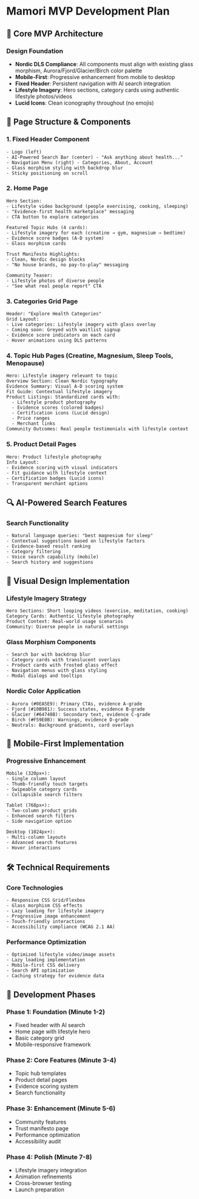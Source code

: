 # Mamori MVP Development Plan

## 🎯 Core MVP Architecture

### Design Foundation
- **Nordic DLS Compliance**: All components must align with existing glass morphism, Aurora/Fjord/Glacier/Birch color palette
- **Mobile-First**: Progressive enhancement from mobile to desktop
- **Fixed Header**: Persistent navigation with AI search integration
- **Lifestyle Imagery**: Hero sections, category cards using authentic lifestyle photos/videos
- **Lucid Icons**: Clean iconography throughout (no emojis)

## 📱 Page Structure & Components

### 1. Fixed Header Component
```
- Logo (left)
- AI-Powered Search Bar (center) - "Ask anything about health..."
- Navigation Menu (right) - Categories, About, Account
- Glass morphism styling with backdrop blur
- Sticky positioning on scroll
```

### 2. Home Page
```
Hero Section:
- Lifestyle video background (people exercising, cooking, sleeping)
- "Evidence-first health marketplace" messaging
- CTA button to explore categories

Featured Topic Hubs (4 cards):
- Lifestyle imagery for each (creatine → gym, magnesium → bedtime)
- Evidence score badges (A-D system)
- Glass morphism cards

Trust Manifesto Highlights:
- Clean, Nordic design blocks
- "No house brands, no pay-to-play" messaging

Community Teaser:
- Lifestyle photos of diverse people
- "See what real people report" CTA
```

### 3. Categories Grid Page
```
Header: "Explore Health Categories"
Grid Layout:
- Live categories: Lifestyle imagery with glass overlay
- Coming soon: Greyed with waitlist signup
- Evidence score indicators on each card
- Hover animations using DLS patterns
```

### 4. Topic Hub Pages (Creatine, Magnesium, Sleep Tools, Menopause)
```
Hero: Lifestyle imagery relevant to topic
Overview Section: Clean Nordic typography
Evidence Summary: Visual A-D scoring system
Fit Guide: Contextual lifestyle imagery
Product Listings: Standardized cards with:
  - Lifestyle product photography
  - Evidence scores (colored badges)
  - Certification icons (Lucid design)
  - Price ranges
  - Merchant links
Community Outcomes: Real people testimonials with lifestyle context
```

### 5. Product Detail Pages
```
Hero: Product lifestyle photography
Info Layout:
- Evidence scoring with visual indicators
- Fit guidance with lifestyle context
- Certification badges (Lucid icons)
- Transparent merchant options
```

## 🔍 AI-Powered Search Features

### Search Functionality
```
- Natural language queries: "best magnesium for sleep"
- Contextual suggestions based on lifestyle factors
- Evidence-based result ranking
- Category filtering
- Voice search capability (mobile)
- Search history and suggestions
```

## 🎨 Visual Design Implementation

### Lifestyle Imagery Strategy
```
Hero Sections: Short looping videos (exercise, meditation, cooking)
Category Cards: Authentic lifestyle photography
Product Context: Real-world usage scenarios
Community: Diverse people in natural settings
```

### Glass Morphism Components
```
- Search bar with backdrop blur
- Category cards with translucent overlays
- Product cards with frosted glass effect
- Navigation menus with glass styling
- Modal dialogs and tooltips
```

### Nordic Color Application
```
- Aurora (#0EA5E9): Primary CTAs, evidence A-grade
- Fjord (#10B981): Success states, evidence B-grade  
- Glacier (#64748B): Secondary text, evidence C-grade
- Birch (#F59E0B): Warnings, evidence D-grade
- Neutrals: Background gradients, card overlays
```

## 📱 Mobile-First Implementation

### Progressive Enhancement
```
Mobile (320px+):
- Single column layout
- Thumb-friendly touch targets
- Swipeable category cards
- Collapsible search filters

Tablet (768px+):
- Two-column product grids
- Enhanced search filters
- Side navigation option

Desktop (1024px+):
- Multi-column layouts
- Advanced search features
- Hover interactions
```

## 🛠️ Technical Requirements

### Core Technologies
```
- Responsive CSS Grid/Flexbox
- Glass morphism CSS effects
- Lazy loading for lifestyle imagery
- Progressive image enhancement
- Touch-friendly interactions
- Accessibility compliance (WCAG 2.1 AA)
```

### Performance Optimization
```
- Optimized lifestyle video/image assets
- Lazy loading implementation
- Mobile-first CSS delivery
- Search API optimization
- Caching strategy for evidence data
```

## 🚀 Development Phases

### Phase 1: Foundation (Minute 1-2)
- Fixed header with AI search
- Home page with lifestyle hero
- Basic category grid
- Mobile-responsive framework

### Phase 2: Core Features (Minute 3-4)
- Topic hub templates
- Product detail pages
- Evidence scoring system
- Search functionality

### Phase 3: Enhancement (Minute 5-6)
- Community features
- Trust manifesto page
- Performance optimization
- Accessibility audit

### Phase 4: Polish (Minute 7-8)
- Lifestyle imagery integration
- Animation refinements
- Cross-browser testing
- Launch preparation